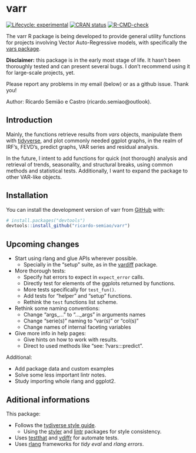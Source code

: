 
<!-- README.md is generated from README.Rmd. Please edit that file -->

# varr

<!-- badges: start -->

[![Lifecycle:
experimental](https://img.shields.io/badge/lifecycle-experimental-orange.svg)](https://lifecycle.r-lib.org/articles/stages.html#experimental)
[![CRAN
status](https://www.r-pkg.org/badges/version/varr)](https://CRAN.R-project.org/package=varr)
[![R-CMD-check](https://github.com/ricardo-semiao/varr/actions/workflows/R-CMD-check.yaml/badge.svg)](https://github.com/ricardo-semiao/varr/actions/workflows/R-CMD-check.yaml)
<!-- badges: end -->

The varr R package is being developed to provide general utility
functions for projects involving Vector Auto-Regressive models, with
specifically the [vars
package](https://cran.r-project.org/web/packages/vars/index.html).

**Disclaimer:** this package is in the early most stage of life. It
hasn’t been thoroughly tested and can present several bugs. I don’t
recommend using it for large-scale projects, yet.

Please report any problems in my email (below) or as a github issue.
Thank you!

Author: Ricardo Semião e Castro (ricardo.semiao@outlook).

## Introduction

Mainly, the functions retrieve results from *vars* objects, manipulate
them with [tidyverse](https://www.tidyverse.org/), and plot commonly
needed ggplot graphs, in the realm of IRF’s, FEVD’s, predict graphs, VAR
series and residual analysis.

In the future, I intent to add functions for quick (not thorough)
analysis and retrieval of trends, seasonality, and structural breaks,
using common methods and statistical tests. Additionally, I want to
expand the package to other VAR-like objects.

## Installation

You can install the development version of varr from
[GitHub](https://github.com/) with:

``` r
# install.packages("devtools")
devtools::install_github("ricardo-semiao/varr")
```

## Upcoming changes

- Start using rlang and glue APIs wherever possible.
  - Specially in the “setup” suite, as in the
    [vardiff](https://ricardo-semiao.github.io/vardiff/) package.
- More thorough tests:
  - Specify hat errors to expect in `expect_error` calls.
  - Directly test for elements of the ggplots returned by functions.
  - More tests specifically for `test_fun()`.
  - Add tests for “helper” and “setup” functions.
  - Rethink the `test` functions list scheme.
- Rethink some naming conventions:
  - Change “args\_…” to “…\_args” in arguments names
  - Change “serie(s)” naming to “var(s)” or “col(s)”
  - Change names of internal faceting variables
- Give more info in help pages:
  - Give hints on how to work with results.
  - Direct to used methods like “see: ?vars:::predict”.

Additional:

- Add package data and custom examples
- Solve some less important lintr notes.
- Study importing whole rlang and ggplot2.

## Aditional informations

This package:

- Follows the [tydiverse style guide](https://style.tidyverse.org/).
  - Using the [styler](https://styler.r-lib.org/) and
    [lintr](https://lintr.r-lib.org/) packages for style consistency.
- Uses [testthat](https://testthat.r-lib.org/) and
  [vdiffr](https://vdiffr.r-lib.org/) for automate tests.
- Uses [rlang](https://rlang.r-lib.org/) frameworks for *tidy eval* and
  *rlang errors*.
